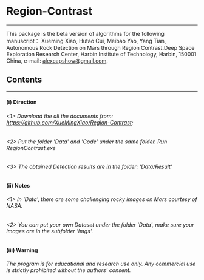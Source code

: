 # Region-Contrast
------------------------
This package is the beta version of algorithms for the following manuscript： Xueming Xiao, Hutao Cui, Meibao Yao, Yang Tian, Autonomous Rock Detection on Mars through Region Contrast.Deep Space Exploration Research Center, Harbin Institute of Technology, Harbin, 150001 China, e-mail: alexcapshow@gmail.com.
## Contents
-----------------------------
#### (i) Direction
###### <1> Download the all the documents from: https://github.com/XueMingXiao/Region-Contrast;
###### <2> Put the folder 'Data' and 'Code' under the same folder. Run RegionContrast.exe
###### <3> The obtained Detection results are in the folder: 'Data/Result' 
#### (ii) Notes
###### <1> In 'Data', there are some challenging rocky images on Mars courtesy of NASA.
###### <2> You can put your own Dataset under the folder 'Data', make sure your images are in the subfolder 'Imgs'.

#### (iii) Warning
###### The program is for educational and research use only. Any commercial use is strictly prohibited without the authors' consent.
